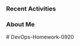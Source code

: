 ### Recent Activities
<!--START_SECTION:activity-->
<!--END_SECTION:activity-->

### About Me 
<!-- MYLINKS:START -->
<!-- MYLINKS:END --># DevOps-Homework-0920
